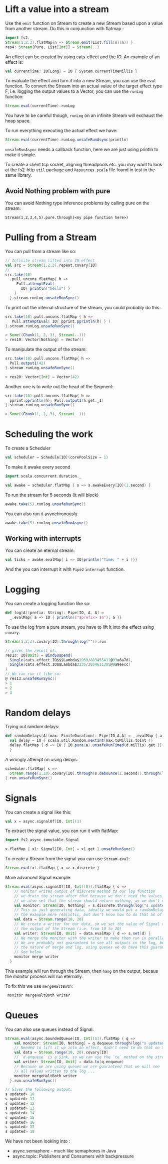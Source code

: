 # Lift a value into a stream

Use the `emit` function on Stream to create a new Stream
based upon a value from another stream. Do this in conjunction with flatmap :

```scala
import fs2._
Stream(1,2,3).flatMap{n => Stream.emit(List.fill(n)(n)) } 
res4: Stream[Pure, List[Int]] = Stream(..)
```

An effect can be created by using cats-effect and the IO. An example of an effect is:

```scala
val currentTime: IO[Long] = IO { System.currentTimeMillis }
```

To evaluate the effect and turn it into a new Stream, you can use the `eval` function. To convert the Stream into an actual value of the target effect type F, i.e. logging the output values to a Vector, you can use the `runLog` function:

```scala
Stream.eval(currentTime).runLog
```

You have to be careful though, `runLog` on an infinite Stream will exchaust the heap space.

To run everything executing the actual effect we have:

```scala
Stream.eval(currentTime).runLog.unsafeRunAsync(println)
```

`unsafeRunAsync` needs a callback function, here we are just using println to make it simple.

To create a client tcp socket, aligning threadpools etc. you may want to look at the fs2-http `util` package and `Resources.scala` file found in test in the same library.

## Avoid Nothing problem with pure ##

You can avoid Nothing type inference problems by calling pure on the stream:

```
Stream(1,2,3,4,5).pure.through(<my pipe function here>)
```

# Pulling from a Stream

You can pull from a stream like so:
```scala
// Infinite stream lifted into IO effect
val src = Stream(1,2,3).repeat.covary[IO]
// 
src.take(10)
  .pull.uncons.flatMap{ h => 
     Pull.attemptEval( 
       IO{ println("hello") } 
    )
  }.stream.runLog.unsafeRunSync()
```

To print out the internal structure of the stream, you could probably do this:

```scala
src.take(10).pull.uncons.flatMap { h => 
   Pull.attemptEval( IO{ pprint.pprintln(h) } )
}.stream.runLog.unsafeRunSync()

> Some((Chunk(1, 2, 3), Stream(..)))
> res19: Vector[Nothing] = Vector()
```

To manipulate the output of the stream:
```scala
src.take(10).pull.uncons.flatMap{ h => 
  Pull.output1(42)
}.stream.runLog.unsafeRunSync() 

> res20: Vector[Int] = Vector(42)
```
Another one is to write out the head of the Segment:
```scala
src.take(10).pull.uncons.flatMap{ h => 
  pprint.pprintln(h); Pull.output1(h.get._1)
}.stream.runLog.unsafeRunSync() 

> Some((Chunk(1, 2, 3), Stream(..)))
```

# Scheduling the work

To create a Scheduler

```scala
val scheduler = Schedule[IO](corePoolSize = 1)
```

To make it awake every second

```scala
import scala.concurrent.duration._

val awake = scheduler.flatMap { s => s.awakeEvery[IO](1.second) }
```

To run the stream for 5 seconds (it will block)

```scala
awake.take(5).runlog.unsafeRunSync()
```

You can also run it asynchronously

```scala
awake.take(5).runlog.unsafeRunAsync()
```

## Working with interrupts

You can create an eternal stream:
```scala
val ticks = awake.evalMap{ i => IO{println("Time: " + i )}}
```

And the you can interrupt it with `Pipe2` `interrupt` function.

# Logging

You can create a logging function like so:

```scala
def log[A](prefix: String): Pipe[IO, A, A] = 
  _.evalMap{ a => IO { println(s"$prefix> $a"); a }} 
```

To use the log from a pure stream, you have to lift it into the effect using `covary`.

```scala
Stream(1,2,3).covary[IO].through(log("")).run 

// gives the result of:
res13: IO[Unit] = BindSuspend(
  Single(cats.effect.IO$$$Lambda$1939/883455411@93a6a7d),
  Single(cats.effect.IO$$Lambda$2235/2054611385@9a9eecc)
)
// We can run it like so:
@ res13.unsafeRunSync() 
> 1
> 2
> 3
```

# Random delays

Trying out random delays:

```scala
def randomDelays[A](max: FiniteDuration): Pipe[IO,A,A] = _.evalMap { a => 
  val delay = IO { scala.util.Random.nextInt(max.toMillis.toInt )}
  delay.flatMap { d => IO { IO.pure(a).unsafeRunTimed(d.millis).get }}
  } 
```
A wrongly attempt on using delays:

```scala
scheduler.flatMap{ s => 
  Stream.range(1,10).covary[IO].through(s.debounce(1.second)).through(log("A")) 
}.run.unsafeRunSync()
```

# Signals

You can create a signal like this:

```scala
val x = async.signalOf[IO, Int](1)
```

To extract the signal value, you can run it with flatMap:
```scala
import fs2.async.immutable.Signal

x.flatMap { x1: Signal[IO, Int] = x1.get }.unsafeRunSync()
```

To create a Stream from the signal you can use `Stream.eval`:

```scala
Stream.eval(x).flatMap { x => x.discrete }
```

More advanced Signal example:

```scala
Stream.eval(async.signalOf[IO, Int](0)).flatMap { s =>
    // monitor writes output of discrete method to our log function
    // we drain the stream after that because we don't need the values anymore
    // we also set that the stream should return nothing, as we don't need the data
    val monitor: Stream[IO, Nothing] = s.discrete.through(log("s updated")).drain
    // This is just generating data, ideally we would put a randomDelay here to make
    // the example more realistic, but don't know how to do that as of yet ..
    val data = Stream.range(10, 20)
    // We create a writer for our data, so we set the value of Signal to be
    // the output of the Stream (i.e. from 10 to 20)
    val writer: Stream[IO, Unit] = data.evalMap { d => s.set(d) }
    // We merge the monitor with the writer to make them run in parallell
    // We are probably not guaranteed to see all outputs in the log, because of
    // the nature of merge and log, using queues we do have this guarantee.
    // See below
    monitor merge writer
  } 
```
This example will run through the Stream, then `hang` on the output, becaus the monitor process will run eternally. 

To fix this we use `mergeHaltBoth`:

```scala
 monitor mergeHaltBoth writer
 ```

# Queues

You can also use queues instead of Signal.

```scala
Stream.eval(async.boundedQueue[IO, Int](5)).flatMap { q =>
    val monitor: Stream[IO, Nothing] = q.dequeue.through(log("s updated")).drain
    // Needed to lift it up into an effect, didn't need to do that on Signal ???
    val data = Stream.range(10, 20).covary[IO]
    // `d.enqueue` is a Sink, so we can use the `to` method on the stream
    val writer: Stream[IO, Unit] = data.to(q.enqueue)
    // Because we are using queues we are guaranteed that we will see
    // all values written to the log ...
    monitor mergeHaltBoth writer
  }.run.unsafeRunSync() 

// Gives the following output:
s updated> 10
s updated> 11
s updated> 12
s updated> 13
s updated> 14
s updated> 15
s updated> 16
s updated> 17
s updated> 18
```

We have not been looking into :

* async.semaphore - much like semaphores in Java
* async.topic: Publishers and Consumers with backpressure

























